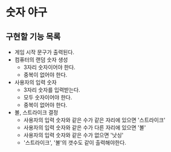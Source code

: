# 숫자 야구

## 구현할 기능 목록

- 게임 시작 문구가 출력된다.
- 컴퓨터의 랜덤 숫자 생성
  - 3자리 숫자이어야 한다.
  - 중복이 없어야 한다.
- 사용자의 입력 숫자
  - 3자리 숫자를 입력받는다.
  - 모두 숫자이어야 한다.
  - 중복이 없어야 한다.
- 볼, 스트라이크 결정
  - 사용자의 입력 숫자와 같은 수가 같은 자리에 있으면 '스트라이크'
  - 사용자의 입력 숫자와 같은 수가 다른 자리에 있으면 '볼'
  - 사용자의 입력 숫자와 같은 수가 없으면 '낫싱'
  - '스트라이크', '볼'의 갯수도 같이 출력해야한다.
